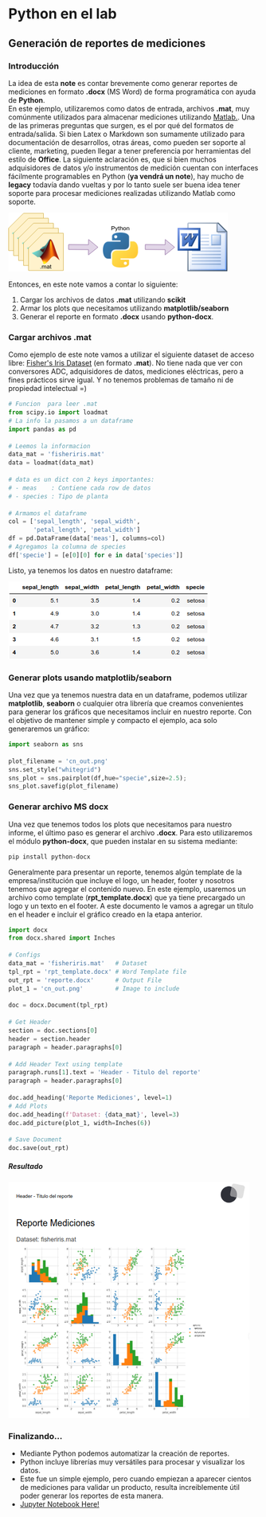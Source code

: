 # Python en el lab
## Generación de reportes de mediciones
### Introducción
La idea de esta **note** es contar brevemente como generar reportes de mediciones en formato **.docx** (MS Word) de forma programática con ayuda de **Python**.   
En este ejemplo, utilizaremos como datos de entrada, archivos **.mat**, muy comúnmente utilizados para almacenar mediciones utilizando [Matlab.](https://www.mathworks.com).
Una de las primeras preguntas que surgen, es el por qué del formatos de entrada/salida. 
Si bien Latex o Markdown son sumamente utilizado para documentación de desarrollos, otras áreas, como pueden ser soporte al cliente, marketing, pueden llegar a tener preferencia por herramientas del estilo de **Office**. 
La siguiente aclaración es, que si bien muchos adquisidores de datos y/o instrumentos de medición cuentan con interfaces fácilmente programables en Python (**ya vendrá un note**), hay mucho de **legacy** todavía dando vueltas y por lo tanto suele ser buena idea tener soporte para procesar mediciones realizadas utilizando Matlab como soporte. 


![Introduction](https://raw.githubusercontent.com/leandrotozzi/collected_notes/master/python-lab/cn-intro.png)


Entonces, en este note vamos a contar lo siguiente:
1. Cargar los archivos de datos **.mat** utilizando **scikit**
2. Armar los plots que necesitamos utilizando **matplotlib/seaborn**
3. Generar el reporte en formato **.docx** usando **python-docx**.

### Cargar archivos .mat
Como ejemplo de este note vamos a utilizar el siguiente dataset de acceso libre:  [Fisher's Iris Dataset](https://en.wikipedia.org/wiki/Iris_flower_data_set)  (en formato **.mat**).  No tiene nada que ver con conversores ADC, adquisidores de datos, mediciones eléctricas, pero a fines prácticos sirve igual.  Y no tenemos problemas de tamaño ni de propiedad intelectual =)

```python
# Funcion  para leer .mat
from scipy.io import loadmat
# La info la pasamos a un dataframe
import pandas as pd

# Leemos la informacion
data_mat = 'fisheriris.mat'
data = loadmat(data_mat)

# data es un dict con 2 keys importantes:
# - meas    : Contiene cada row de datos
# - species : Tipo de planta

# Armamos el dataframe
col = ['sepal_length', 'sepal_width', 
       'petal_length', 'petal_width']
df = pd.DataFrame(data['meas'], columns=col)
# Agregamos la columna de species
df['specie'] = [e[0][0] for e in data['species']]
```
Listo, ya tenemos los datos en nuestro dataframe:

![df head](https://raw.githubusercontent.com/leandrotozzi/collected_notes/master/python-lab/df_ok.png)

### Generar plots usando matplotlib/seaborn
Una vez que ya tenemos nuestra data en un dataframe, podemos utilizar **matplotlib**, **seaborn** o cualquier otra librería que creamos convenientes para generar los gráficos que necesitamos incluir en nuestro reporte. 
Con el objetivo de mantener simple y compacto el ejemplo, aca solo generaremos un gráfico:

```python
import seaborn as sns

plot_filename = 'cn_out.png'
sns.set_style("whitegrid")
sns_plot = sns.pairplot(df,hue="specie",size=2.5);
sns_plot.savefig(plot_filename)
```

### Generar archivo MS docx
Una vez que tenemos todos los plots que necesitamos para nuestro informe, el último paso es generar el archivo **.docx**. 
Para esto utilizaremos el módulo **python-docx**, que pueden instalar en su sistema mediante:

```bash
pip install python-docx
```

Generalmente para presentar un reporte, tenemos algún template de la empresa/institución que incluye el logo, un header, footer y nosotros tenemos que agregar el contenido nuevo. En este ejemplo, usaremos un archivo como template (**rpt_template.docx**) que ya tiene precargado un logo y un texto en el footer. A este documento le vamos a agregar un título en el header e incluir el gráfico creado en la etapa anterior. 

```python
import docx
from docx.shared import Inches

# Configs
data_mat = 'fisheriris.mat'   # Dataset
tpl_rpt = 'rpt_template.docx' # Word Template file
out_rpt = 'reporte.docx'      # Output File
plot_1 = 'cn_out.png'         # Image to include

doc = docx.Document(tpl_rpt)

# Get Header
section = doc.sections[0]
header = section.header
paragraph = header.paragraphs[0]

# Add Header Text using template
paragraph.runs[1].text = 'Header - Titulo del reporte'
paragraph = header.paragraphs[0]

doc.add_heading('Reporte Mediciones', level=1)
# Add Plots
doc.add_heading(f'Dataset: {data_mat}', level=3)
doc.add_picture(plot_1, width=Inches(6))

# Save Document
doc.save(out_rpt)
```

##### Resultado
![res](https://raw.githubusercontent.com/leandrotozzi/collected_notes/master/python-lab/res.png)

### Finalizando...
* Mediante Python podemos automatizar la creación de reportes. 
* Python incluye librerías muy versátiles para procesar y visualizar los datos.
* Este fue un simple ejemplo, pero cuando empiezan a aparecer cientos de mediciones para validar un producto, resulta increiblemente útil poder generar los reportes de esta manera. 
* [Jupyter Notebook Here!](https://github.com/leandrotozzi/collected_notes)